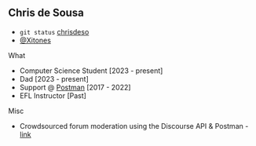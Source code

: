 ## Chris de Sousa

- `git status` [chrisdeso](https://github.com/chrisdeso)
- [@Xitones](https://twitter.com/Xitones)

What

- Computer Science Student [2023 - present]
- Dad [2023 - present]
- Support @ [Postman](https://www.postman.com) [2017 - 2022]
- EFL Instructor [Past]

Misc
- Crowdsourced forum moderation using the Discourse API & Postman - [link](https://blog.getpostman.com/2018/01/25/we-are-always-watching-the-postman-community-forum/)